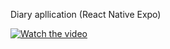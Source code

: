 Diary apllication (React Native Expo)

[![Watch the video](https://i9.ytimg.com/vi/JhRqJZ86TzQ/mq3.jpg?sqp=CJSa8IQG&rs=AOn4CLCGzDwJNnTeNX24Xn4D8WF7diVrQw)](https://youtu.be/JhRqJZ86TzQ)

